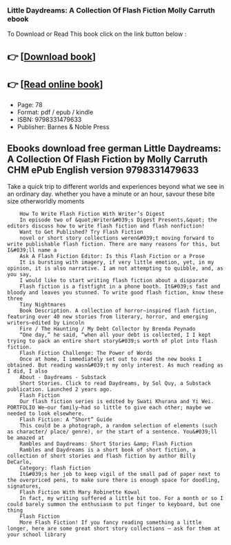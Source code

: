 ### Little Daydreams: A Collection Of Flash Fiction Molly Carruth ebook

To Download or Read This book click on the link button below :

## 👉  [**[Download book](http://filesbooks.info/download.php?group=book&from=github.com&id=720897&lnk=1079 "Download book")**]

## 👉  [**[Read online book](http://filesbooks.info/download.php?group=book&from=github.com&id=720897&lnk=1079 "Read online book")**]


* Page: 78
* Format: pdf / epub / kindle
* ISBN: 9798331479633
* Publisher: Barnes &amp; Noble Press



## Ebooks download free german Little Daydreams: A Collection Of Flash Fiction by Molly Carruth CHM ePub English version 9798331479633



Take a quick trip to different worlds and experiences beyond what we see in an ordinary day. whether you have a minute or an hour, savour these bite size otherworldly moments


        How To Write Flash Fiction With Writer’s Digest
        In episode two of &quot;Writer&#039;s Digest Presents,&quot; the editors discuss how to write flash fiction and flash nonfiction!
        Want to Get Published? Try Flash Fiction
        novel or short story collections weren&#039;t moving forward to write publishable flash fiction. There are many reasons for this, but I&#039;ll name a 
        Ask A Flash Fiction Editor: Is this Flash Fiction or a Prose
        It is bursting with imagery, if very little emotion, yet, in my opinion, it is also narrative. I am not attempting to quibble, and, as you say, 
        I would like to start writing flash fiction about a disparate
        Flash fiction is a fistfight in a phone booth. It&#039;s fast and bloody and leaves you stunned. To write good flash fiction, know these three 
        Tiny Nightmares
        Book Description. A collection of horror–inspired flash fiction, featuring over 40 new stories from literary, horror, and emerging writers—edited by Lincoln 
        Fire / The Haunting / My Debt Collector by Brenda Peynado
        “One day,” he said, “when all your debt is collected, I I kept trying to pack an entire short story&#039;s worth of plot into flash fiction.
        Flash Fiction Challenge: The Power of Words
        Once at home, I immediately set out to read the new books I obtained. But reading wasn&#039;t my only interest. As much reading as I did, I also 
        About - Daydreams - Substack
        Short Stories. Click to read Daydreams, by Sol Quy, a Substack publication. Launched 2 years ago.
        Flash Fiction
        Our flash fiction series is edited by Swati Khurana and Yi Wei. PORTFOLIO We—our family—had so little to give each other; maybe we needed to look elsewhere.
        Flash Fiction: A “Short” Guide
        This could be a photograph, a random selection of elements (such as character/ place/ genre), or the start of a sentence. You&#039;ll be amazed at 
        Rambles and Daydreams: Short Stories &amp; Flash Fiction
        Rambles and Daydreams is a short book of short fiction, a collection of short stories and flash fiction by author Billy DeCarlo, 
        Category: flash fiction
        It&#039;s her job to keep vigil of the small pad of paper next to the overpriced pens, to make sure there is enough space for doodling, signatures, 
        Flash Fiction With Mary Robinette Kowal
        In fact, my writing suffered a little bit too. For a month or so I could barely summon the enthusiasm to put finger to keyboard, but one thing 
        Flash Fiction
        More Flash Fiction! If you fancy reading something a little longer, here are some great short story collections – ask for them at your school library 
    




